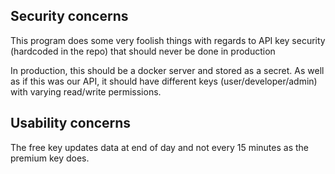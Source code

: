 ## **Security concerns**

This program does some very foolish things with regards to API key security (hardcoded in the repo) that should never be done in production

In production, this should be a docker server and stored as a secret. As well as if this was our API, it should have different keys (user/developer/admin) with
varying read/write permissions.


## Usability concerns

The free key updates data at end of day and not every 15 minutes as the premium key does.
